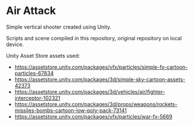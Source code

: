 # Air Attack
Simple vertical shooter created using Unity.

Scripts and scene compiled in this repository, original repository on local device.

Unity Asset Store assets used:
- https://assetstore.unity.com/packages/vfx/particles/simple-fx-cartoon-particles-67834
- https://assetstore.unity.com/packages/3d/simple-sky-cartoon-assets-42373
- https://assetstore.unity.com/packages/3d/vehicles/air/fighter-interceptor-102321
- https://assetstore.unity.com/packages/3d/props/weapons/rockets-missiles-bombs-cartoon-low-poly-pack-73141
- https://assetstore.unity.com/packages/vfx/particles/war-fx-5669
